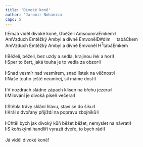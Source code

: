 ```yaml
---
title: 'Divoké koně'
author: 'Jaromír Nohavica'
capo: 5
---
```


<verse number="1:"></verse>&#x1d106;<wrapper><chord>Em</chord></wrapper>Já viděl divoké koně, <wrapper><chord>G</chord></wrapper>běželi <wrapper><chord>Am</chord></wrapper>soumra<wrapper><chord>Em</chord></wrapper>kem&#x1d107;<br>
<wrapper><chord>Am</chord></wrapper>Vzduch <wrapper><chord>Em</chord></wrapper>těžký <wrapper><chord>Am</chord></wrapper>byl a divně <wrapper><chord>Em</chord></wrapper>voněl<wrapper><chord>D#dim</chord></wrapper>&nbsp;&nbsp;&nbsp;&nbsp;&nbsp;tabá<wrapper><chord>C</chord></wrapper>kem<br>
<wrapper><chord>Am</chord></wrapper>Vzduch <wrapper><chord>Em</chord></wrapper>těžký <wrapper><chord>Am</chord></wrapper>byl a divně <wrapper><chord>Em</chord></wrapper>voněl <wrapper><chord>H<sup>7</sup></chord></wrapper>tabá<wrapper><chord>Em</chord></wrapper>kem<br>
<br>
<verse number="2:"></verse>&#x1d106;Běželi, běželi, bez uzdy a sedla, krajinou řek a hor&#x1d107;<br>
&#x1d106;Sper to čert, jaká touha je to vedla za obzor&#x1d107;<br>
<br>
<verse number="3:"></verse>&#x1d106;Snad vesmír nad vesmírem, snad lístek na věčnost&#x1d107;<br>
&#x1d106;Naše touho ještě neumírej, sil máme dost&#x1d107;<br>
<br>
<verse number="4:"></verse>&#x1d106;V nozdrách sládne zápach klisen na břehu jezera&#x1d107;<br>
&#x1d106;Milování je divoká píseň večera&#x1d107;<br>
<br>
<verse number="5:"></verse>&#x1d106;Stébla trávy sklání hlavu, staví se do šiku&#x1d107;<br>
&#x1d106;Král s dvořany přijíždí na popravu zbojníků&#x1d107;<br>
<br>
<verse number="6:"></verse>&#x1d106;Chtěl bych jak divoký kůň běžet běžet, nemyslet na návrat&#x1d107;<br>
&#x1d106;S koňskými handlíři vyrazit dveře, to bych rád&#x1d107;<br>
<br>
Já viděl divoké koně!
